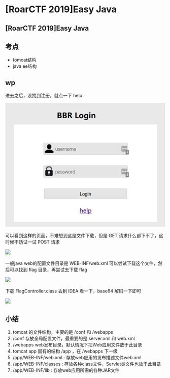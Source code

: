 # \[RoarCTF 2019]Easy Java

## \[RoarCTF 2019]Easy Java

## 考点

* tomcat结构
* java ee结构

## wp

进去之后，没找到注册，就点一下 help

![](../.gitbook/assets/Image.png)

可以看到这样的页面，不难想到这是文件下载，但是 GET 请求什么都下不了，这时候不妨试一试 POST 请求

![](<../.gitbook/assets/Image \[2].png>)

一般java web的配置文件目录是  WEB-INF/web.xml 可以尝试下载这个文件，然后可以找到 flag 目录，再尝试去下载 flag

![](<../.gitbook/assets/Image \[3].png>)

下载 FlagController.class 丢到 IDEA 看一下，base64 解码一下即可

![](<../.gitbook/assets/Image \[4].png>)

## 小结

1. tomcat 的文件结构，主要的是 /conf 和 /webapps
2. /conf 存放全局配置文件，最重要的是 server.xml 和 web.xml
3. /webapps  web发布目录，默认情况下把Web应用文件放于此目录
4. tomcat app 固有的结构 /app ，在 /webapps 下一级
5. /app/WEB-INF/web.xml : 存放web应用的发布描述文件web.xml
6. /app/WEB-INF/classes : 存放各种class文件，Servlet类文件也放于此目录
7. /app/WEB-INF/lib : 存放web应用所需的各种JAR文件
